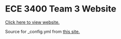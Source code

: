 # ECE 3400 Team 3 Website

[Click here to view website.](https://pages.github.coecis.cornell.edu/sv352/ece3400-team3/)

Source for \_config.yml from [this site.](https://nicolas-van.github.io/easy-markdown-to-github-pages/)
